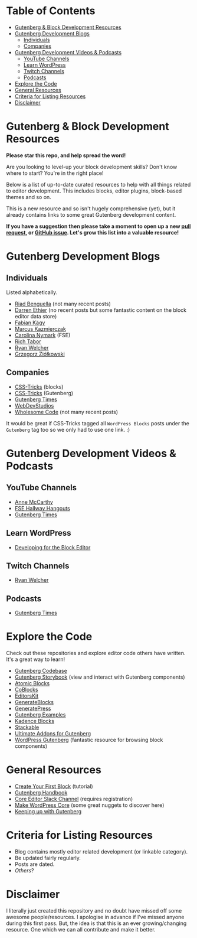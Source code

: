 # Table of Contents
- [Gutenberg & Block Development Resources](https://github.com/dgwyer/gutenberg-development-resources#gutenberg--block-development-resources)
- [Gutenberg Development Blogs](https://github.com/dgwyer/gutenberg-development-resources#gutenberg-development-blogs)
  - [Individuals](https://github.com/dgwyer/gutenberg-development-resources#individuals)
  - [Companies](https://github.com/dgwyer/gutenberg-development-resources#companies)
- [Gutenberg Development Videos & Podcasts](https://github.com/dgwyer/gutenberg-development-resources#gutenberg-development-videos--podcasts)
  - [YouTube Channels](https://github.com/dgwyer/gutenberg-development-resources#youtube-channels)
  - [Learn WordPress](https://github.com/dgwyer/gutenberg-development-resources/blob/main/README.md#learn-wordpress)
  - [Twitch Channels](https://github.com/dgwyer/gutenberg-development-resources#twitch-channels)
  - [Podcasts](https://github.com/dgwyer/gutenberg-development-resources#podcasts)
- [Explore the Code](https://github.com/dgwyer/gutenberg-development-resources#explore-the-code)
- [General Resources](https://github.com/dgwyer/gutenberg-development-resources#general-resources)
- [Criteria for Listing Resources](https://github.com/dgwyer/gutenberg-development-resources#criteria-for-listing-resources)
- [Disclaimer](https://github.com/dgwyer/gutenberg-development-resources#disclaimer)

# Gutenberg & Block Development Resources

**Please star this repo, and help spread the word!**

Are you looking to level-up your block development skills? Don't know where to start? You're in the right place!

Below is a list of up-to-date curated resources to help with all things related to editor development. This includes blocks, editor plugins, block-based themes and so on.

This is a new resource and so isn't hugely comprehensive (yet), but it already contains links to some great Gutenberg development content.

**If you have a suggestion then please take a moment to open up a new [pull request](https://github.com/dgwyer/gutenberg-development-resources/pulls), or [GitHub issue](https://github.com/dgwyer/gutenberg-development-resources/issues). Let's grow this list into a valuable resource!**

# Gutenberg Development Blogs

## Individuals

Listed alphabetically.

- [Riad Benguella](https://riad.blog/) (not many recent posts)
- [Darren Ethier](https://unfoldingneurons.com/) (no recent posts but some fantastic content on the block editor data store)
- [Fabian Kägy](https://fabian-kaegy.com/)
- [Marcus Kazmierczak](https://mkaz.blog/)
- [Carolina Nymark](https://fullsiteediting.com/) (FSE)
- [Rich Tabor](https://richtabor.com/)
- [Ryan Welcher](https://ryanwelcher.com/)
- [Grzegorz Ziółkowski](https://gziolo.pl/)

## Companies

- [CSS-Tricks](https://css-tricks.com/tag/wordpress-blocks/) (blocks)
- [CSS-Tricks](https://css-tricks.com/tag/gutenberg/) (Gutenberg)
- [Gutenberg Times](https://gutenbergtimes.com/)
- [WebDevStudios](https://webdevstudios.com/tags/gutenberg/)
- [Wholesome Code](https://wholesomecode.ltd/) (not many recent posts)

It would be great if CSS-Tricks tagged all `WordPress Blocks` posts under the `Gutenberg` tag too so we only had to use one link. :)

# Gutenberg Development Videos & Podcasts

## YouTube Channels

- [Anne McCarthy](https://www.youtube.com/c/AnneMcCarthy/videos)
- [FSE Hallway Hangouts](https://www.youtube.com/channel/UCkPsxZ_WQFaACunULLiT85g)
- [Gutenberg Times](https://www.youtube.com/c/GutenbergTimes/videos)

## Learn WordPress
- [Developing for the Block Editor](https://learn.wordpress.org/workshops/developing-for-block-editor/)

## Twitch Channels

- [Ryan Welcher](https://www.twitch.tv/ryanwelchercodes)

## Podcasts

- [Gutenberg Times](https://gutenbergtimes.com/podcast/)

# Explore the Code

Check out these repositories and explore editor code others have written. It's a great way to learn!

- [Gutenberg Codebase](https://github.com/WordPress/gutenberg)
- [Gutenberg Storybook](https://wordpress.github.io/gutenberg/?path=/story/docs-introduction--page) (view and interact with Gutenberg components)
- [Atomic Blocks](https://github.com/studiopress/atomic-blocks)
- [CoBlocks](https://github.com/godaddy-wordpress/coblocks)
- [EditorsKit](https://github.com/extendify/block-options)
- [GenerateBlocks](https://github.com/tomusborne/generateblocks)
- [GeneratePress](https://github.com/tomusborne/generatepress)
- [Gutenberg Examples](https://github.com/WordPress/gutenberg-examples)
- [Kadence Blocks](https://github.com/kadencewp/kadence-blocks)
- [Stackable](https://github.com/gambitph/Stackable)
- [Ultimate Addons for Gutenberg](https://github.com/brainstormforce/ultimate-addons-for-gutenberg)
- [WordPress Gutenberg](https://wp-gb.com/) (fantastic resource for browsing block components)

# General Resources

- [Create Your First Block](https://developer.wordpress.org/block-editor/handbook/tutorials/create-block/) (tutorial)
- [Gutenberg Handbook](https://developer.wordpress.org/block-editor/)
- [Core Editor Slack Channel](https://wordpress.slack.com/messages/core-editor) (requires registration)
- [Make WordPress Core](https://make.wordpress.org/core/) (some great nuggets to discover here)
- [Keeping up with Gutenberg](https://make.wordpress.org/core/handbook/references/keeping-up-with-gutenberg-index/)

# Criteria for Listing Resources
- Blog contains mostly editor related development (or linkable category).
- Be updated fairly regularly.
- Posts are dated.
- _Others_?

# Disclaimer

I literally just created this repository and no doubt have missed off some awesome people/resources. I apologise in advance if I've missed anyone during this first pass. But, the idea is that this is an ever growing/changing resource. One which we can all contribute and make it better.
